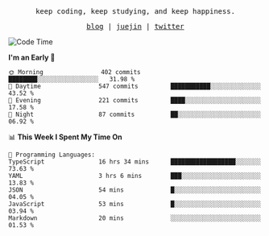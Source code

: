 <p align="center">
  <samp>
    <span>keep coding, keep studying, and keep happiness.</span>
  </samp>
</p>

<p align="center">
  <samp>
    <a href="https://deweyou.me">blog</a>  |
    <a href="https://juejin.cn/user/4309700183594366">juejin</a> |
    <a href="https://twitter.com/ouduidui">twitter</a>
  </samp>
</p>

<!--START_SECTION:waka-->
![Code Time](http://img.shields.io/badge/Code%20Time-5%2C229%20hrs%2036%20mins-blue)

**I'm an Early 🐤** 

```text
🌞 Morning                402 commits         ████████░░░░░░░░░░░░░░░░░   31.98 % 
🌆 Daytime                547 commits         ███████████░░░░░░░░░░░░░░   43.52 % 
🌃 Evening                221 commits         ████░░░░░░░░░░░░░░░░░░░░░   17.58 % 
🌙 Night                  87 commits          ██░░░░░░░░░░░░░░░░░░░░░░░   06.92 % 
```


📊 **This Week I Spent My Time On** 

```text
💬 Programming Languages: 
TypeScript               16 hrs 34 mins      ██████████████████░░░░░░░   73.63 % 
YAML                     3 hrs 6 mins        ███░░░░░░░░░░░░░░░░░░░░░░   13.83 % 
JSON                     54 mins             █░░░░░░░░░░░░░░░░░░░░░░░░   04.05 % 
JavaScript               53 mins             █░░░░░░░░░░░░░░░░░░░░░░░░   03.94 % 
Markdown                 20 mins             ░░░░░░░░░░░░░░░░░░░░░░░░░   01.53 % 
```


<!--END_SECTION:waka-->
